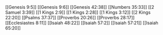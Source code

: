 [[Genesis 9:5]]
[[Genesis 9:6]]
[[Genesis 42:38]]
[[Numbers 35:33]]
[[2 Samuel 3:39]]
[[1 Kings 2:9]]
[[1 Kings 2:28]]
[[1 Kings 3:12]]
[[2 Kings 22:20]]
[[Psalms 37:37]]
[[Proverbs 20:26]]
[[Proverbs 28:17]]
[[Ecclesiastes 8:11]]
[[Isaiah 48:22]]
[[Isaiah 57:2]]
[[Isaiah 57:21]]
[[Isaiah 65:20]]
